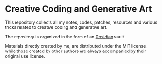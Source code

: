 # Creative Coding and Generative Art

This repository collects all my notes, codes, patches, resources and various tricks related to creative coding and generative art.

The repository is organized in the form of an [Obsidian](https://obsidian.md) vault. 

Materials directly created by me, are distributed under the MIT license, while those created by other authors are always accompanied by their original use license.
